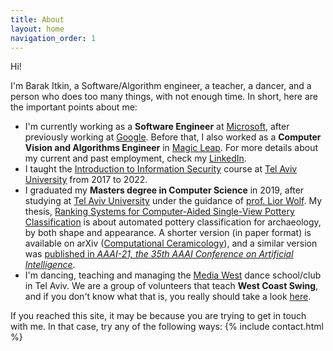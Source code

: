 ```yaml
---
title: About
layout: home
navigation_order: 1
---
```

Hi!

I'm Barak Itkin, a Software/Algorithm engineer, a teacher, a dancer, and a person who does too many things, with not enough time. In short, here are the important points about me:

* I'm currently working as a **Software Engineer** at [Microsoft](https://www.microsoft.com/), after previously working at [Google](https://www.google.com). Before that, I also
  worked as a **Computer Vision and Algorithms Engineer** in [Magic Leap](https://www.magicleap.com). For more details about my current and past employment, check my [LinkedIn](https://www.linkedin.com/in/barakitkin/).
* I taught the [Introduction to Information Security](https://infosec.cs.tau.ac.il/) course at
  [Tel Aviv University](https://www.tau.ac.il) from 2017 to 2022.
* I graduated my **Masters degree in Computer Science** in 2019, after studying at
  [Tel Aviv University](https://www.tau.ac.il) under the guidance of [prof. Lior Wolf](https://www.cs.tau.ac.il/~wolf/).
  My thesis, [Ranking Systems for Computer-Aided Single-View Pottery Classification](https://tau.primo.exlibrisgroup.com/permalink/972TAU_INST/quev9q/alma9933001299604146)
  is about automated pottery classification for archaeology, by both shape and appearance. A shorter version (in
  paper format) is available on arXiv ([Computational Ceramicology](https://arxiv.org/abs/1911.09960)), and a similar
  version was [published in _AAAI-21, the 35th AAAI Conference on Artificial Intelligence_](https://ojs.aaai.org/index.php/AAAI/article/view/17740).
* I'm dancing, teaching and managing the [Media West](https://www.facebook.com/groups/186049541552575/) dance
  school/club in Tel Aviv. We are a group of volunteers that teach **West Coast Swing**, and if you don't know what
  that is, you really should take a look [here](https://www.youtube.com/results?search_query=west+coast+swing+jack+and+jill).

If you reached this site, it may be because you are trying to get in touch with me. In that case, try any of the following ways:
{% include contact.html %}


